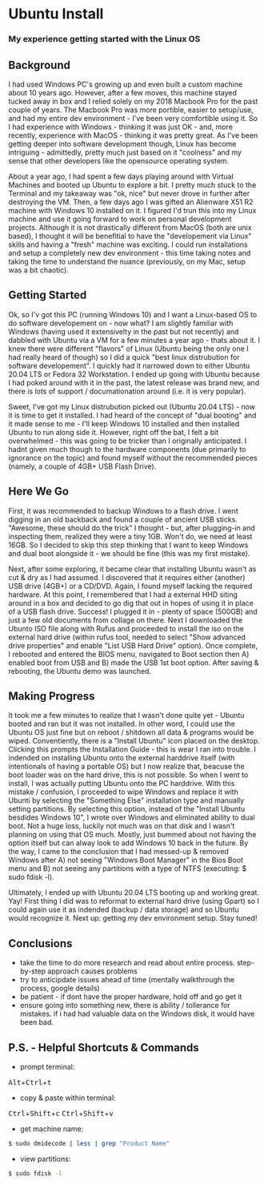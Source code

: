 # Ubuntu Install
### My experience getting started with the Linux OS

## Background
I had used Windows PC's growing up and even built a custom machine about 10 years ago. However, after a few moves, this machine stayed tucked away in box and I relied solely on my 2018 Macbook Pro for the past couple of years. The Macbook Pro was more portible, easier to setup/use, and had my entire dev environment - I've been very comfortible using it. So I had experience with Windows - thinking it was just OK - and, more recently, experience with MacOS - thinking it was pretty great. As I've been getting deeper into software development though, Linux has become intriguing - admittedly, pretty much just based on it "coolness" and my sense that other developers like the opensource operating system. 

About a year ago, I had spent a few days playing around with Virtual Machines and booted up Ubuntu to explore a bit. I pretty much stuck to the Terminal and my takeaway was "ok, nice" but never drove in further after destroying the VM. Then, a few days ago I was gifted an Alienware X51 R2 machine with Windows 10 installed on it. I figured I'd trun this into my Linux machine and use it going forward to work on personal development projects. Although it is not drastically different from MacOS (both are unix based), I thought it will be benefitial to have the "developement via Linux" skills and having a "fresh" machine was exciting. I could run installations and setup a completely new dev environment - this time taking notes and taking the time to understand the nuance (previously, on my Mac, setup was a bit chaotic).

## Getting Started 
Ok, so I'v got this PC (running Windows 10) and I want a Linux-based OS to do software developement on - now what? I am slightly familiar with Windows (having used it extensivelty in the past but not recently) and dabbled with Ubuntu via a VM for a few minutes a year ago - thats about it. I knew there were different "flavors" of Linux (Ubuntu being the only one I had really heard of though) so I did a quick "best linux distrubution for software developement". I quickly had it narrowed down to either Ubuntu 20.04 LTS or Fedora 32 Workstation. I ended up going with Ubuntu because I had poked around with it in the past, the latest release was brand new, and there is lots of support / documationation around (i.e. it is very popular).

Sweet, I've got my Linux distrubution picked out (Ubuntu 20.04 LTS) - now it is time to get it installed. I had heard of the concept of "dual booting" and it made sense to me - I'll keep Windows 10 installed and then installed Ubuntu to run along side it. However, right off the bat, I felt a bit overwhelmed - this was going to be tricker than I originally anticipated. I hadnt given much though to the hardware components (due primarily to ignorance on the topic) and found myself without the recommended pieces (namely, a couple of 4GB+ USB Flash Drive). 

## Here We Go
First, it was recommended to backup Windows to a flash drive. I went digging in an old backback and found a couple of ancient USB sticks. "Awesome, these should do the trick" I thought - but, after plugging-in and inspecting them, realized they were a tiny 1GB. Won't do, we need at least 16GB. So I decided to skip this step thinking that I want to keep Windows and dual boot alongside it - we should be fine (this was my first mistake).

Next, after some exploring, it became clear that installing Ubuntu wasn't as cut & dry as I had assumed. I discovered that it requires either (another) USB drive (4GB+) or a CD/DVD. Again, I found myself lacking the required hardware. At this point, I remembered that I had a external HHD siting around in a box and decided to go dig that out in hopes of using it in place of a USB flash drive. Success! I plugged it in - plenty of space (500GB) and just a few old documents from collage on there. Next I downloaded the Ubunto ISO file along with Rufus and proceeded to install the iso on the external hard drive (within rufus tool, needed to select "Show advanced drive properties" and enable "List USB Hard Drive" option). Once complete, I rebooted and entered the BIOS menu, navigated to Boot section then A) enabled boot from USB and B) made the USB 1st boot option. After saving & rebooting, the Ubuntu demo was launched.

## Making Progress
It took me a few minutes to realize that I wasn't done quite yet - Ubuntu booted and ran but it was not installed. In other word, I could use the Ubuntu OS just fine but on reboot / shitdown all data & programs would be wiped. Conventiently, there is a "Install Ubuntu" icon placed on the desktop. Clicking this prompts the Installation Guide - this is wear I ran into trouble. I indended on installing Ubuntu onto the external harddrive itself (with intentionals of having a portable OS) but I now realize that, beacuse the boot loader was on the hard drive, this is not possible. So when I went to install, I was actually putting Ubuntu onto the PC harddrive. With this mistake / confusion, I proceeded to wipe Windows and replace it with Ubunti by selecting the "Something Else" installation type and manually setting partitions. By selecting this option, instead of the "Install Ubuntu besdides Windows 10", I wrote over Windows and eliminated ability to dual boot. Not a huge loss, luckily not much was on that disk and I wasn't planning on using that OS much. Mostly, just bummed about not having the option itself but can alway look to add Windows 10 back in the future. By the way, I came to the conclusion that I had messed-up & removed Windows after A) not seeing "Windows Boot Manager" in the Bios Boot menu and B) not seeing any partitions with a type of NTFS (executing: $ sudo fdisk -l).

Ultimately, I ended up with Ubuntu 20.04 LTS booting up and working great. Yay! First thing I did was to reformat to external hard drive (using Gpart) so I could again use it as indended (backup / data storage) and so Ubuntu would recognize it. Next up: getting my dev environment setup. Stay tuned! 

## Conclusions
 - take the time to do more research and read about entire process. step-by-step approach causes problems 
 - try to anticipdate issues ahead of time (mentally walkthrough the process, google details)
 - be patient - if dont have the proper hardware, hold off and go get it 
 - ensure going into something new, there is ability / tollerance for mistakes. if i had had valuable data on the Windows disk, it would have been bad.

## P.S. - Helpful Shortcuts & Commands
 - prompt terminal:
  
<kbd>Alt</kbd>+<kbd>Ctrl</kbd>+<kbd>t</kbd>
 - copy & paste within terminal:
  
<kbd>Ctrl</kbd>+<kbd>Shift</kbd>+<kbd>c</kbd>
<kbd>Ctrl</kbd>+<kbd>Shift</kbd>+<kbd>v</kbd>
 - get machine name: 
```bash
$ sudo dmidecode | less | grep "Product Name"
```
 - view partitions:
```bash
$ sudo fdisk -l
```